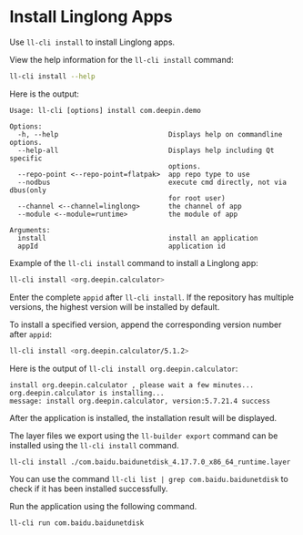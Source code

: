 <!--
SPDX-FileCopyrightText: 2023 UnionTech Software Technology Co., Ltd.

SPDX-License-Identifier: LGPL-3.0-or-later
-->

# Install Linglong Apps

Use `ll-cli install` to install Linglong apps.

View the help information for the `ll-cli install` command:

```bash
ll-cli install --help
```

Here is the output:

```text
Usage: ll-cli [options] install com.deepin.demo

Options:
  -h, --help                           Displays help on commandline options.
  --help-all                           Displays help including Qt specific
                                       options.
  --repo-point <--repo-point=flatpak>  app repo type to use
  --nodbus                             execute cmd directly, not via dbus(only
                                       for root user)
  --channel <--channel=linglong>       the channel of app
  --module <--module=runtime>          the module of app

Arguments:
  install                              install an application
  appId                                application id
```

Example of the `ll-cli install` command to install a Linglong app:

```bash
ll-cli install <org.deepin.calculator>
```

Enter the complete `appid` after `ll-cli install`. If the repository has multiple versions, the highest version will be installed by default.

To install a specified version, append the corresponding version number after `appid`:

```bash
ll-cli install <org.deepin.calculator/5.1.2>
```

Here is the output of `ll-cli install org.deepin.calculator`:

```text
install org.deepin.calculator , please wait a few minutes...
org.deepin.calculator is installing...
message: install org.deepin.calculator, version:5.7.21.4 success
```

After the application is installed, the installation result will be displayed.

The layer files we export using the `ll-builder export` command can be installed using the `ll-cli install` command.

```bash
ll-cli install ./com.baidu.baidunetdisk_4.17.7.0_x86_64_runtime.layer
```

You can use the command `ll-cli list | grep com.baidu.baidunetdisk` to check if it has been installed successfully.

Run the application using the following command.

```bash
ll-cli run com.baidu.baidunetdisk
```
